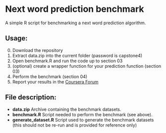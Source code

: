 Next word prediction benchmark
==============================

A simple R script for benchmarking a next word prediction algorithm.

Usage:
------

0. Download the repository
0. Extract data.zip into the current folder (password is capstone4)
0. Open benchmark.R and run the code up to section 03
0. (optional) create a wrapper function for your prediction function (section 03)
0. Perform the benchmark (section 04)
0. Report your results in the [Coursera Forum](https://class.coursera.org/dsscapstone-004/forum/thread?thread_id=218)

File description:
-----------------

* **data.zip** Archive containing the benchmark datasets.
* **benchmark.R** Script needed to perform the benchmark (see above).
* **generate_dataset.R** Script used to generate the benchmark datasets (this should not be re-run and is provided for reference only)

